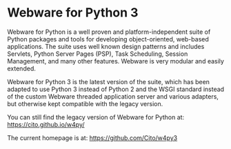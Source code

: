 # Webware for Python 3

Webware for Python is a well proven and platform-independent suite of Python packages and tools for developing object-oriented, web-based applications. The suite uses well known design patterns and includes Servlets, Python Server Pages (PSP), Task Scheduling, Session Management, and many other features. Webware is very modular and easily extended.

Webware for Python 3 is the latest version of the suite, which has been adapted to use Python 3 instead of Python 2 and the WSGI standard instead of the custom Webware threaded application server and various adapters, but otherwise kept compatible with the legacy version.

You can still find the legacy version of Webware for Python at: <https://cito.github.io/w4py/>

The current homepage is at: <https://github.com/Cito/w4py3>
